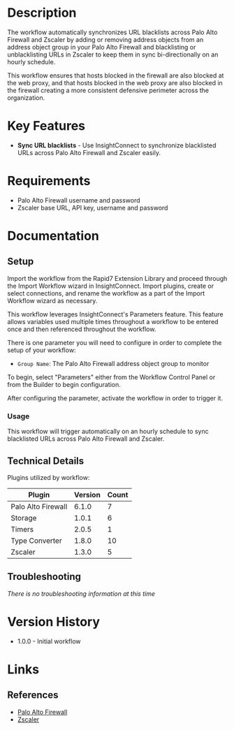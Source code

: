 # Description

The workflow automatically synchronizes URL blacklists across Palo Alto Firewall and Zscaler by adding or removing address objects from an address object group in your Palo Alto Firewall and blacklisting or unblacklisting URLs in Zscaler to keep them in sync bi-directionally on an hourly schedule.

This workflow ensures that hosts blocked in the firewall are also blocked at the web proxy, and that hosts blocked in the web proxy are also blocked in the firewall creating a more consistent defensive perimeter across the organization.

# Key Features

* **Sync URL blacklists** - Use InsightConnect to synchronize blacklisted URLs across Palo Alto Firewall and Zscaler easily.

# Requirements

* Palo Alto Firewall username and password
* Zscaler base URL, API key, username and password

# Documentation

## Setup

Import the workflow from the Rapid7 Extension Library and proceed through the Import Workflow wizard in InsightConnect. Import plugins, create or select connections, and rename the workflow as a part of the Import Workflow wizard as necessary.

This workflow leverages InsightConnect's Parameters feature. This feature allows variables used multiple times throughout a workflow to be entered once and then referenced throughout the workflow. 

There is one parameter you will need to configure in order to complete the setup of your workflow:

* `Group Name`: The Palo Alto Firewall address object group to monitor

To begin, select "Parameters" either from the Workflow Control Panel or from the Builder to begin configuration.

After configuring the parameter, activate the workflow in order to trigger it.

### Usage

This workflow will trigger automatically on an hourly schedule to sync blacklisted URLs across Palo Alto Firewall and Zscaler.

## Technical Details

Plugins utilized by workflow:

|Plugin|Version|Count|
|----|----|--------|
|Palo Alto Firewall|6.1.0|7|
|Storage|1.0.1|6|
|Timers|2.0.5|1|
|Type Converter|1.8.0|10|
|Zscaler|1.3.0|5|

## Troubleshooting

_There is no troubleshooting information at this time_

# Version History

* 1.0.0 - Initial workflow

# Links

## References

* [Palo Alto Firewall](https://www.paloaltonetworks.com/)
* [Zscaler](https://www.zscaler.com/)
